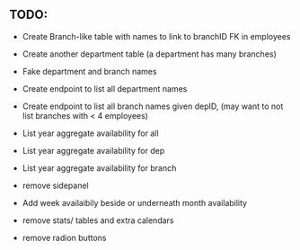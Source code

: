 ## TODO:
+ Create Branch-like table with names to link to branchID FK in employees
+ Create another department table (a department has many branches)
+ Fake department and branch names
+ Create endpoint to list all department names
+ Create endpoint to list all branch names given depID, (may want to not list branches with < 4 employees)

+ List year aggregate availability for all
+ List year aggregate availability for dep
+ List year aggregate availability for branch

+ remove sidepanel 
+ Add week availaibily beside or underneath month availability
+ remove stats/ tables and extra calendars
+ remove radion buttons